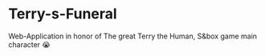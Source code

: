 # Terry-s-Funeral
Web-Application in honor of The great Terry the Human, S&amp;box game main character 😭

